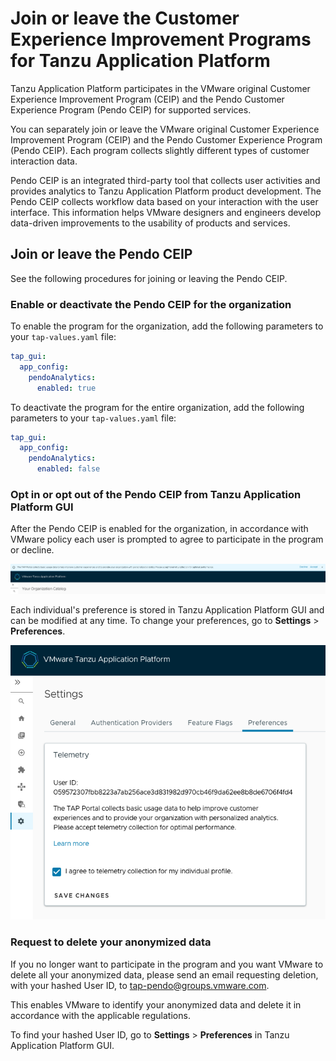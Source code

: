 # Join or leave the Customer Experience Improvement Programs for Tanzu Application Platform

<!-- This topic must be accessible from https://docs.vmware.com/en/VMware-Tanzu-Application-Platform/1.5/tap/tap-portal-telemetry.html -->

Tanzu Application Platform participates in the VMware original Customer Experience Improvement Program
(CEIP) and the Pendo Customer Experience Program (Pendo CEIP) for supported services.

You can separately join or leave the VMware original Customer Experience Improvement Program (CEIP)
and the Pendo Customer Experience Program (Pendo CEIP). Each program collects slightly different
types of customer interaction data.

Pendo CEIP is an integrated third-party tool that collects user activities and provides analytics to
Tanzu Application Platform product development.
The Pendo CEIP collects workflow data based on your interaction with the user interface.
This information helps VMware designers and engineers develop data-driven improvements to the usability
of products and services.

## <a id="join-or-leave-pendo"></a> Join or leave the Pendo CEIP

See the following procedures for joining or leaving the Pendo CEIP.

### <a id="nbl-or-dsbl-pendo-for-org"></a> Enable or deactivate the Pendo CEIP for the organization

To enable the program for the organization, add the following parameters to your `tap-values.yaml`
file:

```yaml
tap_gui:
  app_config:
    pendoAnalytics:
      enabled: true
```

To deactivate the program for the entire organization, add the following parameters to your
`tap-values.yaml` file:

```yaml
tap_gui:
  app_config:
    pendoAnalytics:
      enabled: false
```

### <a id="opt-in-or-out"></a> Opt in or opt out of the Pendo CEIP from Tanzu Application Platform GUI

After the Pendo CEIP is enabled for the organization, in accordance with VMware policy each user is
prompted to agree to participate in the program or decline.

  ![Screenshot of a Tanzu Application Platform GUI telemetry prompt.](tap-gui/images/tap-gui-telemetry-prompt.png)

Each individual's preference is stored in Tanzu Application Platform GUI and can be modified at any
time. To change your preferences, go to **Settings** > **Preferences**.

  ![Screenshot of the Preference tab in Tanzu Application Platform GUI Settings.](tap-gui/images/tap-gui-telemetry-preferences.png)

### <a id="delete-anon-data"></a> Request to delete your anonymized data

If you no longer want to participate in the program and you want VMware to delete all your anonymized
data, please send an email requesting deletion, with your hashed User ID, to [tap-pendo@groups.vmware.com](mailto:tap-pendo@groups.vmware.com).

This enables VMware to identify your anonymized data and delete it in accordance with the applicable
regulations.

To find your hashed User ID, go to **Settings** > **Preferences** in Tanzu Application Platform GUI.
